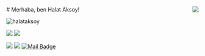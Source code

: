 <img align='right' src="https://github-readme-stats.vercel.app/api?username=halataksoy&show_icons=true">
# Merhaba, ben Halat Aksoy! 
<p align="left"> <img src="https://komarev.com/ghpvc/?username=halataksoy" alt="halataksoy" /> </p>

[![](https://img.shields.io/twitter/follow/Halataksoy?style=social)](https://twitter.com/Halataksoy)
[![](https://img.shields.io/github/followers/halataksoy?style=social)](https://github.com/halataksoy)



[![](https://img.shields.io/badge/twitter-%231DA1F2.svg?&style=for-the-badge&logo=twitter&logoColor=white)](https://twitter.com/Halataksoy)
[![](https://img.shields.io/badge/linkedin-%230077B5.svg?&style=for-the-badge&logo=linkedin&logoColor=white)](https://www.linkedin.com/in/halat-aksoy-699177202/)
[![Mail Badge](https://img.shields.io/badge/halat.aksoy1@gmail.com-c14438?style=for-the-badge&logo=Gmail&logoColor=white&link=mailto:halat.aksoy1@gmail.com)](mailto:halat.aksoy1@gmail.com)


